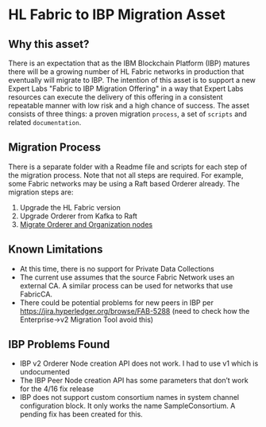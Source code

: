 # HL Fabric to IBP Migration Asset

## Why this asset?

There is an expectation that as the IBM Blockchain Platform (IBP) matures there will be a growing number of HL Fabric networks in production that eventually will migrate to IBP. The intention of this asset is to support a new Expert Labs "Fabric to IBP Migration Offering" in a way that Expert Labs resources can execute the delivery of this offering in a consistent repeatable manner with low risk and a high chance of success. The asset consists of three things: a proven migration `process`, a set of `scripts` and related `documentation`.

## Migration Process

There is a separate folder with a Readme file and scripts for each step of the migration process. Note that not all steps are required. For example, some Fabric networks may be using a Raft based Orderer already. The migration steps are:

1. Upgrade the HL Fabric version
2. Upgrade Orderer from Kafka to Raft
3. [Migrate Orderer and Organization nodes](migrateOrganizations/README.md)


## Known Limitations

* At this time, there is no support for Private Data Collections
* The current use assumes that the source Fabric Network uses an external CA. A similar process can be used for networks that use FabricCA. 
* There could be potential problems for new peers in IBP per https://jira.hyperledger.org/browse/FAB-5288 (need to check how the Enterprise->v2 Migration Tool avoid this)

## IBP Problems Found

* IBP v2 Orderer Node creation API does not work.  I had to use v1 which is undocumented
* The IBP Peer Node creation API has some parameters that don’t work for the 4/16 fix release
* IBP does not support custom consortium names in system channel configuration block. It only works the name SampleConsortium. A pending fix has been created for this. 


